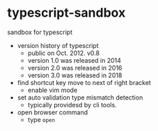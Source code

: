 # typescript-sandbox
sandbox for typescript

- version history of typescript
    - public on Oct. 2012. v0.8
    - version 1.0 was released in 2014
    - version 2.0 was released in 2016
    - version 3.0 was released in 2018
- find shortcut key move to next of right bracket
    - enable vim mode
- set auto validation type mismatch detection
    - typically providesd by cli tools.
- open browser command
    - type `open`